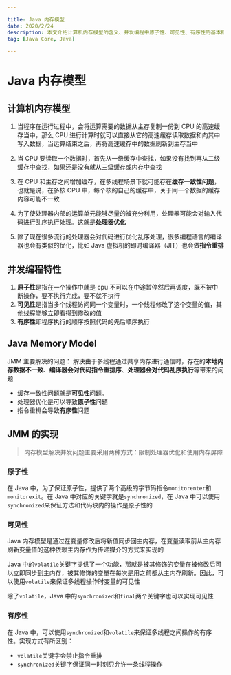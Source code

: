 ```yaml
---

title: Java 内存模型
date: 2020/2/24
description: 本文介绍计算机内存模型的含义、并发编程中原子性、可见性、有序性的基本概念，以及 Java 语言中内存模型即JMM 的实现方式
tag: [Java Core, Java]

---
```


# Java 内存模型

## 计算机内存模型

1. 当程序在运行过程中，会将运算需要的数据从主存复制一份到 CPU 的高速缓存当中，那么 CPU 进行计算时就可以直接从它的高速缓存读取数据和向其中写入数据，当运算结束之后，再将高速缓存中的数据刷新到主存当中

2.  当 CPU 要读取一个数据时，首先从一级缓存中查找，如果没有找到再从二级缓存中查找，如果还是没有就从三级缓存或内存中查找  

3.  在 CPU 和主存之间增加缓存，在多线程场景下就可能存在**缓存一致性问题**，也就是说，在多核 CPU 中，每个核的自己的缓存中，关于同一个数据的缓存内容可能不一致
4. 为了使处理器内部的运算单元能够尽量的被充分利用，处理器可能会对输入代码进行乱序执行处理。这就是**处理器优化**
5. 除了现在很多流行的处理器会对代码进行优化乱序处理，很多编程语言的编译器也会有类似的优化，比如 Java 虚拟机的即时编译器（JIT）也会做**指令重排**

## 并发编程特性

1. **原子性**是指在一个操作中就是 cpu 不可以在中途暂停然后再调度，既不被中断操作，要不执行完成，要不就不执行
2. **可见性**是指当多个线程访问同一个变量时，一个线程修改了这个变量的值，其他线程能够立即看得到修改的值
3. **有序性**即程序执行的顺序按照代码的先后顺序执行

## Java Memory Model

JMM 主要解决的问题： 解决由于多线程通过共享内存进行通信时，存在的**本地内存数据不一致**、**编译器会对代码指令重排序**、**处理器会对代码乱序执行**等带来的问题

- 缓存一致性问题就是**可见性**问题。
- 处理器优化是可以导致**原子性**问题
- 指令重排会导致**有序性**问题

## JMM 的实现

> 内存模型解决并发问题主要采用两种方式：限制处理器优化和使用内存屏障

### 原子性

在 Java 中，为了保证原子性，提供了两个高级的字节码指令`monitorenter`和`monitorexit`。在 Java 中对应的关键字就是`synchronized`，在 Java 中可以使用`synchronized`来保证方法和代码块内的操作是原子性的

### 可见性

Java 内存模型是通过在变量修改后将新值同步回主内存，在变量读取前从主内存刷新变量值的这种依赖主内存作为传递媒介的方式来实现的

Java 中的`volatile`关键字提供了一个功能，那就是被其修饰的变量在被修改后可以立即同步到主内存，被其修饰的变量在每次是用之前都从主内存刷新。因此，可以使用`volatile`来保证多线程操作时变量的可见性

除了`volatile`，Java 中的`synchronized`和`final`两个关键字也可以实现可见性

### 有序性

在 Java 中，可以使用`synchronized`和`volatile`来保证多线程之间操作的有序性。实现方式有所区别：

- `volatile`关键字会禁止指令重排
- `synchronized`关键字保证同一时刻只允许一条线程操作
